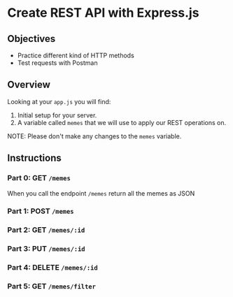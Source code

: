 # Create REST API with Express.js

## Objectives

- Practice different kind of HTTP methods
- Test requests with Postman

## Overview

Looking at your ```app.js``` you will find:
1. Initial setup for your server.
2. A variable called ```memes``` that we will use to apply our REST operations on.

NOTE: Please don't make any changes to the ```memes``` variable.

## Instructions

### Part 0: GET `/memes`

When you call the endpoint `/memes` return all the memes as JSON

### Part 1: POST `/memes`

### Part 2: GET `/memes/:id`

### Part 3: PUT `/memes/:id`

### Part 4: DELETE `/memes/:id`

### Part 5: GET `/memes/filter`